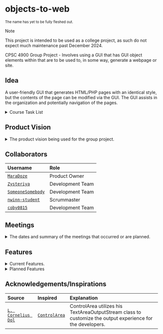 # objects-to-web
<sub>The name has yet to be fully fleshed out.</sub>
> [!NOTE]
> This project is intended to be used as a college project, as such do not expect much maintenance past December 2024.


CPSC 4900 Group Project - Involves using a GUI that has GUI object elements within that are to be used to, in some way, generate a webpage or site.


## Idea

A user-friendly GUI that generates HTML/PHP pages with an identical style, but the contents of the page can be modified via the GUI.  The GUI assists in the organization and potentially navigation of the pages.

<details>
<summary> Course Task List </summary>

- [X] Submit Formation of Project Teams
- [X] Submit Github Repository
- [X] Read [Github README Formatting](https://docs.github.com/en/get-started/writing-on-github/getting-started-with-writing-and-formatting-on-github/basic-writing-and-formatting-syntax) should you want to work on the README, makes it easier to understand what does what.
- [X] Submit Project Vision for the Course Project
- [X] Submit Project Team Roles
- [X] Submit Product Backlog
- [X] Submit Plan of Sprint 1
- [X] Submit Personas, Scenarios, and User Stories
- [X] Submit Sprint 1 Report and Deliverables
- [X] Presentation
- [ ] Submit Plan of Sprint 2
- [ ] Submit Software Architecture

</details>

 
## Product Vision
<details>
<summary> The product vision being used for the group project. </summary>
 
FOR individuals looking to set up uniform website pages, website developers, or hobbyists WHO wish to spend more time on the contents within the page rather than the code behind the page.  Small businesses can also benefit from the product considering they may have limited resources, teams, or budget.  The target set of customers are information website managers that are looking to reduce the labor cost and ensure the developers or hobbyists will have more time to work on other tasks.  The TEK-GUI is an open-source application software which focuses vertically on website development THAT facilitates the creation and overall management of webpages whilst ensuring that the contents are abstracted into a more understandable format. This abstraction allows customers, with no technical background, to create a well-designed product without heavy expenses or frustrations.  It implements a user-friendly graphical user interface, GUI, that will allow users to generate HTML/PHP pages with a consistent style.  UNLIKE Fandom, whose web page editing user interface, whether old or new, forces the user to have an overall sluggish experience, the focus of TEK-GUI is to speed up the process and make it more enjoyable visually.  Not only can TEK-GUI speed up the process, it can also allow for multiple pages to be adjusted in quick succession, whereas Fandom requires the editor to publish and navigate to another page before editing.  OUR PRODUCT filters out the complex information and allows for the customer to navigate through the information at a faster pace when searching for an unknown item through the contents of the page.  Reducing the time cost of creating and maintaining the code will greatly improve customer performance and overall experience.
</details>

## Collaborators

| Username | Role |
| :--- | :--- |
| [`MaraDoze`](https://github.com/MaraDoze) | Product Owner |
| [`Zysteriya`](https://github.com/Zysteriya) | Development Team |
| [`SomeoneSomebody`](https://github.com/SomeoneSomebody) | Development Team |
| [`nwinn-student`](https://github.com/nwinn-student) | Scrummaster |
| [`coby0815`](https://github.com/coby0815) | Development Team |

## Meetings
<details>
 <summary> The dates and summary of the meetings that occurred or are planned. </summary>

| Date | Meeting Type | Focus |
| :--- | :--- | :--- |
| Sept. 5, 2024 | Planning | Product Vision understanding and outline |
| Sept. 6, 2024 | Rapid Progress | Complete the Product Vision |
| Sept. 9, 2024 | Planning/Preparing | Work on meeting schedule and product backlog and Project Team Roles. |
| Sept. 12, 2024 (FIRST FULL) | Backlog Refinement and Consolidation | Ensure consensus on Product backlog, finish Project Team Roles, and plan next meeting. |
| Sept. 16, 2024 | Sprint Planning | Schedule meetings for Sprint 1, have members choose their task, and plan next meeting. |
| Sept. 19, 2024 | Sprint Check-in | Check in w/ team and generally plan personas and plan next meeting. |
| Sept. 23, 2024 | Sprint Check-in | Check-in w/ team and plan next meeting. |
| Sept. 27, 2024 | Preparing | Work on personas and scenarios and plan next meeting. |
| Sept. 30, 2024 | Refinement | Work on scenario and user stories and plan next meeting. |
| Oct. 3, 2024 | Preparing | Go over Sprint Report and Deliverables and Presentation and plan next meeting. |
| Oct. 7, 2024 | Preparing | Prepare for Presentation |
| Oct. 9, 2024 | Emergency Meeting | Review code, report, and presentation. |
| Oct. 10, 2024 | Sprint Planning | Schedule meetings for Sprint 1, have members choose their task, and plan next meeting. |
| Oct. 17, 2024 | Preparation | Clarify tasks and prepare for Software Architecture and plan next meeting. |
| Oct. 21, 2024 | <..> | Check-in w/ team and try to flesh out Software Architecture and plan next meeting. |
| Oct. 24, 2024 | <..> | Complete Software Architecture <> |
| Oct. 28, 2024 | <..> | <Presentation?> |
 
</details>

## Features

<details>

<summary>Current Features.</summary>

| Title | Code State |
| :--- | :--- |
| `Frame UI Creation and Functionality` | Accepted |
| `Object UI Base Structure` | Integrated |
| `Open and Save Feature` | Integrated |
| `Parse HTML from File Contents` | Reviewed |
| `Singular Object Selection` | Reviewed |
| `UI Menu and Tools Feature` | Integrated |
| `Object Creation and Deletion` | Reviewed |
| `Read Contents of Objects from Inputs` | Not Started |
| `Edit View to See the Contents of Object` | Integrated |
| `Common Application Menu and trools Features` | Started |
| `Object Control Shortcut System` | Started |
</details>

<details>
<summary>Planned Features</summary>
 
  > There are always going to be features that weren't planned that will be implemented and vice verca.
 
| Title | Description | Estimated Cost | Difficulty Rating |
| :--- | :--- | :--- | :--- |
| <b> Sprint 1 </b>
| `Frame UI Creation and Functionality` | Creates a Java GUI frame that can be closed, iconified, scaled, moved, and added to.  Should the user press the X button on the top right it shall either exit the application or prompt for the user to save. | 3 hours, 1 person | 5 |
| `Object UI Base Structure` | An Object UI consists of a name, creation time, position, and size and the ability to obtain them. | 3 hours, 1 person | 2 |
| `Open and Save Feature` | The ability for the GUI to read and write to files that are selected by the user. | 3 hours, 1 person | 2 |
| `Parse HTML from File Contents` | HTML parsing consists of the input byte stream from the file contents, processing to remove escape characters, then cleaned of comments and altered to make it understandable for objects, like removing in-line styling and JavaScript. | 15 hours, 3 people | 16 |
| `Singular Object Selection` | The ability to select a single Object that actions can be performed on.  The selection could be via a mouse interaction or a keyboard shortcut or a way to navigate the Objects in order to select. | 3 hours, 1 person | 3 |
| `UI Menu and Tools Feature` | The existence of a UI menu bar and toolbar feature that can easily be adjusted to accommodate new menu items and tools. | 3 hours, 1 person | 5 |
| `Object Creation and Deletion` | UI Objects, rectangles, can visually be removed and added to the Frame UI by reading in inputs, whether directories, files, keyboard key presses, or mouse interactions. | 3 hours, 2 people | 4 |
| `Read Contents of Objects from Inputs` | An Object contents, that is what an object holds possession of, can be obtained from files input.  The contents of an Object includes its properties, such as the title of the document, headings, and more, as they are stored within the Object structure. | 4 hours, 2 people | 3 |
| `Edit View to See the Contents of Object` | A new Frame UI or otherwise UI element that can be used to distinguish the one holding the Objects from the one holding the Object contents and properties.  The Edit View displays all of the contents within the Object, including the base structure and relationships. | 5 hours, 2 people | 9 |
| `Object Content Adjusting` | Content within the Object can be readily adjusted by the user, such as the ability to disable titles, headers, and other variants that the content may hold, or hide them from view.  The ability to alter the Object contents themselves is also presented within this feature. | 6 hours, 2 people | 7 |
| <b> Sprint 2 </b>
| `Generate HTML from Objects` | Contents of the Object should be read then used to create the HTML file, altering the contents of an existing should that be necessary.  The reverse of parsing. | 12 hours, 3 people | 17 |
| `Single Object Moving Feature` | The ability for an Object to be moved around the Frame UI by mouse dragging or selection and keyboard presses.  In the case of selection, arrow keys or WASD can be used to navigate the Frame, which shall be considered within the scope of moving. | 4 hours, 2 people | 4 |
| `Common Application Menu and Tools Feature` | Common features supported, like Zooming, Fullscreen, Exiting, New file creation, alongside the control shortcut features, save, open, and export features.  The creation and deletion should also be facilitated via the menu alongside editing.  Other menu items can be added later as the group thinks of them.  Like a tutorial or settings.  | 20 hours, 4 people | 11 |
| `Object Control Shortcut System` | Objects can be copied, duplicated, cut, pasted, found and replaced, all selected.  The feature extends into the Object’s content. | 8 hours, 3 people | 10 |
| `Undo and Redo Actions on Objects` | Actions such as resizing, moving, editing the relationship, and otherwise altering the contents of the Object will be able to be undone/redone.  The feature extends into the Object’s content. | 14 hours, 2 people | 14 |
| `Remember Recently Used Files` | Saves the recently used files, alongside the position of the previously closed one so that the user can be where they left off whenever reopening the application, in a text file. | 7 hours, 2 people | 7 |
| `Object Highlighting` | The ability to indicate that an Object will be selected should the user click on it, via hovering, or be selected should the user press enter.  A way to distinguish which item is being focused. | 4 hours, 1 person | 4 |
| `Remembrance of Frame Location` | Saves the frame location and size percentages in a text file to be read from upon opening up the application. | 5 hours, 1 person | 6 |
| `Populating Popup Menu with Common Features` | Utilizes the sections of the Menu and Tool feature, but only includes sections that are most commonly used, like some control shortcuts and editing. | 6 hours, 2 people | 8 |
| `Mass Object Selection` | The ability to select a range of UI Objects using a mouse drag selector that creates a box and anything within the box shall be selected.  Another approach would be to create a means to select multiple using a series of keyboard presses, similar to Single Object Selection. | 5 hours, 1 person | 7 |
| `Object Relationship System` | UI Objects can be related to one another, creating a hierarchical structure of objects, thus adding a parent Object and list of child Objects stored within each Object.  Both or all related Objects should know when they are in the relationship and when it has ended.  The parent may be a directory instead of a file, but it will still be considered an Object, just void of contents aside from the name and relationship. | 5 hours, 2 people | 5 |
| `Object Connections Visualized` | Object connections are visualized based on new UI elements that directly connect two or more Object UIs together in order to show a relationship.  The connections should follow the Object UI even if it has been moved. | 6 hours, 2 people | 11 |
| `Mass Object Moving Feature` | The ability for a multitude of UI Objects to be manipulated across the screen though the usage of mouse drags on any of the Objects or keyboard presses, much like the Singular Object Moving Feature described. | 5 hours, 2 people | 13 |
| `Object Content Creation and Deletion` | Allows for content to be created and deleted from the Object and displayed on the Edit View immediately. | 6 hours, 2 people | 10 |
| `Object Content Collapsing in Edit View` | A collection or single piece of content, whether it be a paragraph or an entire table, can be collapsed to reduce the scroll time | 4 hours, 3 people | 12 |
| `Object Content Ordering in Edit View` | Content within the Object can be reordered, translating to a reordered output as well when converting from Object to HTML. | 6 hours, 2 people | 11 |
| `Frame UI Accessibility` | The components within the Frame UI can be adjusted to be more accessibility friendly, including the customization of colors for those colorblind, and Tooltip text for those visually impaired.  Can be considered the Settings of the Frame UI, as it facilitates customization. | 8 hours, 2 people | 9 |
| `Remember Settings` | Saves the settings in text file to be read from upon opening the application again. | 4 hours, 2 people | 5 |
| `Visualize Input HTML` | The ability for the Frame UI to have another framelike UI element that can display a preview of the website version of the HTML, in-line CSS supported. | 5 hours, 2 people | 5 |
| `Support for Multiple Screen Sizes` | Screen size adjustments throughout the process of utilizing the application do not impact the size of position of the Frame UI. | 9 hours, 2 people | 7 |
| `Object Visuals Based on Presets or Settings` | Object coloring, connection scheme, selected color, highlighted color, and more properties of the Object visuals can be adjusted to the user’s will based on presets, or themes, or settings. | 7 hours, 2 people | 5 |
  
</details>

## Acknowledgements/Inspirations

| Source | Inspired | Explanation |
| :--- | :--- | :--- |
| [`L. Cornelius Dol`](https://stackoverflow.com/questions/342990/) | [`ControlArea`]() | ControlArea utilizes his TextAreaOutputStream class to customize the output experience for the developers. |
